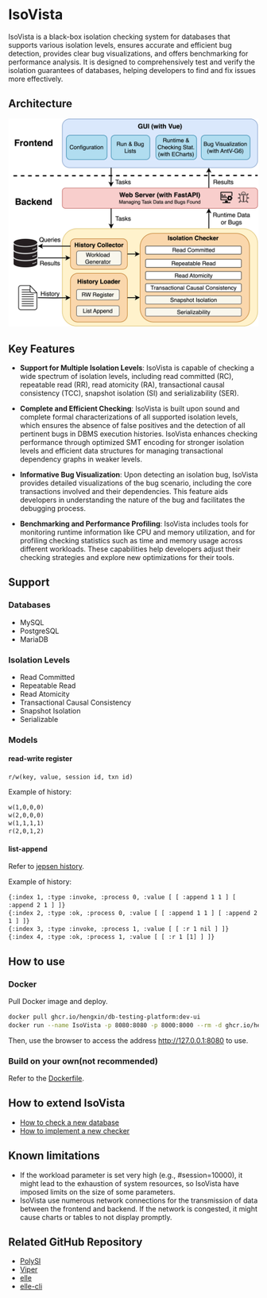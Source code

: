 # IsoVista

IsoVista is a black-box isolation checking system for databases that supports various isolation levels, ensures accurate and efficient bug detection, provides clear bug visualizations, and offers benchmarking for performance analysis. 
It is designed to comprehensively test and verify the isolation guarantees of databases, helping developers to find and fix issues more effectively.

## Architecture

![arch](images/arch.png)

## Key Features

- **Support for Multiple Isolation Levels**: IsoVista is capable of checking a wide spectrum of isolation levels, including read committed (RC), repeatable read (RR), read atomicity (RA), transactional causal consistency (TCC), snapshot isolation (SI) and serializability (SER). 

- **Complete and Efficient Checking**: IsoVista is built upon sound and complete formal characterizations of all supported isolation levels, which ensures the absence of false positives and the detection of all pertinent bugs in DBMS execution histories. 
IsoVista enhances checking performance through optimized SMT encoding for stronger isolation levels and efficient data structures for managing transactional dependency graphs in weaker levels.

- **Informative Bug Visualization**: Upon detecting an isolation bug, IsoVista provides detailed visualizations of the bug scenario, including the core transactions involved and their dependencies. 
This feature aids developers in understanding the nature of the bug and facilitates the debugging process.

- **Benchmarking and Performance Profiling**: IsoVista includes tools for monitoring runtime information like CPU and memory utilization, and for profiling checking statistics such as time and memory usage across different workloads. 
These capabilities help developers adjust their checking strategies and explore new optimizations for their tools.

## Support

### Databases

- MySQL
- PostgreSQL
- MariaDB

### Isolation Levels

- Read Committed
- Repeatable Read
- Read Atomicity
- Transactional Causal Consistency
- Snapshot Isolation
- Serializable

### Models

#### read-write register

`r/w(key, value, session id, txn id)`

Example of history:

```
w(1,0,0,0)
w(2,0,0,0)
w(1,1,1,1)
r(2,0,1,2)
```

#### list-append

Refer to [jepsen history](https://github.com/jepsen-io/history).

Example of history:

```
{:index 1, :type :invoke, :process 0, :value [ [ :append 1 1 ] [ :append 2 1 ] ]}
{:index 2, :type :ok, :process 0, :value [ [ :append 1 1 ] [ :append 2 1 ] ]}
{:index 3, :type :invoke, :process 1, :value [ [ :r 1 nil ] ]}
{:index 4, :type :ok, :process 1, :value [ [ :r 1 [1] ] ]}
```

## How to use

### Docker

Pull Docker image and deploy.

```bash
docker pull ghcr.io/hengxin/db-testing-platform:dev-ui
docker run --name IsoVista -p 8080:8080 -p 8000:8000 --rm -d ghcr.io/hengxin/db-testing-platform:dev-ui
```

Then, use the browser to access the address http://127.0.0.1:8080 to use.

### Build on your own(not recommended)

Refer to the [Dockerfile]().

## How to extend IsoVista

- [How to check a new database](docs/how-to-check-a-new-database.md)
- [How to implement a new checker](docs/how-to-implement-a-new-checker.md)

## Known limitations

- If the workload parameter is set very high (e.g., #session=10000), it might lead to the exhaustion of system resources, so IsoVista have imposed limits on the size of some parameters.
- IsoVista use numerous network connections for the transmission of data between the frontend and backend. If the network is congested, it might cause charts or tables to not display promptly.

## Related GitHub Repository

- [PolySI](https://github.com/amnore/PolySI)
- [Viper](https://github.com/Khoury-srg/Viper)
- [elle](https://github.com/jepsen-io/elle)
- [elle-cli](https://github.com/ligurio/elle-cli)
